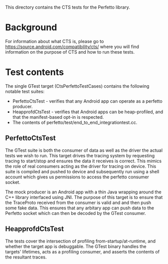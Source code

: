 This directory contains the CTS tests for the Perfetto library.

# Background
For information about what CTS is, please go to
https://source.android.com/compatibility/cts/ where you will find information
on the purpose of CTS and how to run these tests.

# Test contents
The single GTest target (CtsPerfettoTestCases) contains the following notable
test suites:
* PerfettoCtsTest - verifies that any Android app can operate as a perfetto
  producer.
* HeapprofdCtsTest - verifies that Android apps can be heap-profiled, and that
  the manifest-based opt-in is respected.
* The contents of perfetto/test/end\_to\_end\_integrationtest.cc.

## PerfettoCtsTest
The GTest suite is both the consumer of data as well as the driver the actual
tests we wish to run. This target drives the tracing system by requesting
tracing to start/stop and ensures the data it receives is correct.  This mimics
the role of real consumers acting as the driver for tracing on device. This
suite is compiled and pushed to device and subsequently run using a shell
account which gives us permissions to access the perfetto consumer socket.

The mock producer is an Android app with a thin Java wrapping around the C++
library interfaced using JNI. The purpose of this target is to ensure that the
TraceProto received from the consumer is valid and and then push some fake data.
This ensures that any arbitary app can push data to the Perfetto socket which
can then be decoded by the GTest consumer.

## HeapprofdCtsTest
The tests cover the intersection of profiling from-startup/at-runtime, and
whether the target app is debuggable. The GTest binary handles the targets'
lifetimes, acts as a profiling consumer, and asserts the contents of the
resultant traces.
